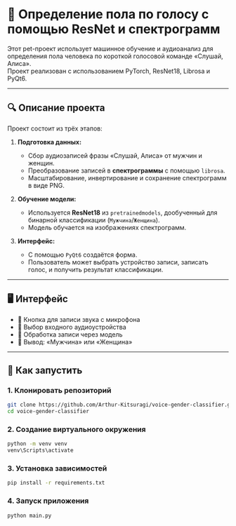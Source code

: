 # 🧠 Определение пола по голосу с помощью ResNet и спектрограмм

Этот pet-проект использует машинное обучение и аудиоанализ для определения пола человека по короткой голосовой команде «Слушай, Алиса».  
Проект реализован с использованием PyTorch, ResNet18, Librosa и PyQt6.

---

## 🔍 Описание проекта

Проект состоит из трёх этапов:

1. **Подготовка данных:**
   - Сбор аудиозаписей фразы «Слушай, Алиса» от мужчин и женщин.
   - Преобразование записей в **спектрограммы** с помощью `librosa`.
   - Масштабирование, инвертирование и сохранение спектрограмм в виде PNG.

2. **Обучение модели:**
   - Используется **ResNet18** из `pretrainedmodels`, дообученный для бинарной классификации (`Мужчина`/`Женщина`).
   - Модель обучается на изображениях спектрограмм.

3. **Интерфейс:**
   - С помощью `PyQt6` создаётся форма.
   - Пользователь может выбрать устройство записи, записать голос, и получить результат классификации.

---

## 🖥 Интерфейс

- 🔘 Кнопка для записи звука с микрофона
- 🎤 Выбор входного аудиоустройства
- 🧠 Обработка записи через модель
- 📢 Вывод: «Мужчина» или «Женщина»

---

## 🚀 Как запустить

### 1. Клонировать репозиторий

```bash
git clone https://github.com/Arthur-Kitsuragi/voice-gender-classifier.git
cd voice-gender-classifier
```

### 2. Создание виртуального окружения
```bash
python -m venv venv
venv\Scripts\activate
```

###  3. Установка зависимостей
```bash
pip install -r requirements.txt
```
###  4. Запуск приложения
```bash
python main.py
```